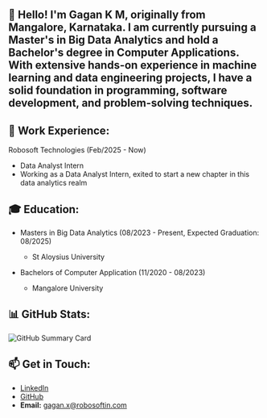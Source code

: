  ## 👋 Hello! I'm Gagan K M, originally from Mangalore, Karnataka. I am currently pursuing a Master's in Big Data Analytics and hold a Bachelor's degree in Computer Applications. With extensive hands-on experience in machine learning and data engineering projects, I have a solid foundation in programming, software development, and problem-solving techniques.

 ## 💼 Work Experience:
Robosoft Technologies (Feb/2025 - Now)
 - Data Analyst Intern
 - Working as a Data Analyst Intern, exited to start a new chapter in this data analytics realm

 ## 🎓 Education:
   - Masters in Big Data Analytics (08/2023 - Present, Expected Graduation: 08/2025)
     - St Aloysius University
     
   - Bachelors of Computer Application (11/2020 - 08/2023)
     - Mangalore University
  
## 📊 GitHub Stats:
![GitHub Summary Card](https://github-profile-summary-cards.vercel.app/api/cards/profile-details?username=gaganxrobosoft&theme=github_dark)

## 📫 Get in Touch:
- [LinkedIn](https://www.linkedin.com/in/gagan-k-m-a0580b285)
- [GitHub](https://www.github.com/gaganxrobosoft)
- **Email:** gagan.x@robosoftin.com
<!--
**gaganxrobosoft/gaganxrobosoft** is a ✨ _special_ ✨ repository because its `README.md` (this file) appears on your GitHub profile.

Here are some ideas to get you started:

- 🔭 I’m currently working on ...
- 🌱 I’m currently learning ...
- 👯 I’m looking to collaborate on ...
- 🤔 I’m looking for help with ...
- 💬 Ask me about ...
- 📫 How to reach me: ...
- 😄 Pronouns: ...
- ⚡ Fun fact: ...
-->
